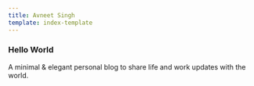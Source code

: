 ```yaml
---
title: Avneet Singh
template: index-template
---
```

### **Hello World**

A minimal & elegant personal blog to share life and work updates with the world.